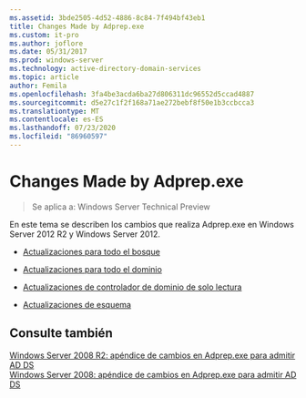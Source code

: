 ```yaml
---
ms.assetid: 3bde2505-4d52-4886-8c84-7f494bf43eb1
title: Changes Made by Adprep.exe
ms.custom: it-pro
ms.author: joflore
ms.date: 05/31/2017
ms.prod: windows-server
ms.technology: active-directory-domain-services
ms.topic: article
author: Femila
ms.openlocfilehash: 3fa4be3acda6ba27d806311dc96552d5ccad4887
ms.sourcegitcommit: d5e27c1f2f168a71ae272bebf8f50e1b3ccbcca3
ms.translationtype: MT
ms.contentlocale: es-ES
ms.lasthandoff: 07/23/2020
ms.locfileid: "86960597"
---
```

# <a name="changes-made-by-adprepexe"></a>Changes Made by Adprep.exe

>Se aplica a: Windows Server Technical Preview

En este tema se describen los cambios que realiza Adprep.exe en Windows Server 2012 R2 y Windows Server 2012.  
  
-   [Actualizaciones para todo el bosque](../../../ad-ds/deploy/RODC/Forest-Wide-Updates.md)  
  
-   [Actualizaciones para todo el dominio](../../../ad-ds/deploy/Domain-Wide-Updates.md)  
  
-   [Actualizaciones de controlador de dominio de solo lectura](../../../ad-ds/deploy/RODC/Read-Only-Domain-Controller-Updates.md)  
  
-   [Actualizaciones de esquema](../../../ad-ds/deploy/Schema-Updates.md)  
  
## <a name="see-also"></a>Consulte también  
[Windows Server 2008 R2: apéndice de cambios en Adprep.exe para admitir AD DS](/previous-versions/windows/it-pro/windows-server-2008-R2-and-2008/dd378876(v=ws.10))  
[Windows Server 2008: apéndice de cambios en Adprep.exe para admitir AD DS](/previous-versions/windows/it-pro/windows-server-2008-R2-and-2008/cc770703(v=ws.10))  
  
